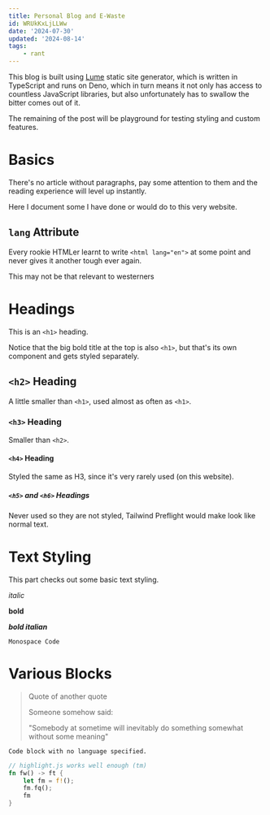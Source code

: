 ```yaml
---
title: Personal Blog and E-Waste
id: WRUkKxLjLLWw
date: '2024-07-30'
updated: '2024-08-14'
tags:
    - rant
---
```


This blog is built using [Lume](//lume.land/) static site generator,
which is written in TypeScript and runs on Deno, which in turn means it not only has access to
countless JavaScript libraries, but also unfortunately has to swallow the bitter comes out of it.

The remaining of the post will be playground for testing styling and custom features.


# Basics

There's no article without paragraphs, pay some attention to them and
the reading experience will level up instantly.

Here I document some I have done or would do to this very website.

## `lang` Attribute

Every rookie HTMLer learnt to write `<html lang="en">` at some point
and never gives it another tough ever again.

This may not be that relevant to westerners


# Headings

This is an `<h1>` heading.

Notice that the big bold title at the top is also `<h1>`,
but that's its own component and gets styled separately.

## `<h2>` Heading

A little smaller than `<h1>`, used almost as often as `<h1>`.

### `<h3>` Heading

Smaller than `<h2>`.

#### `<h4>` Heading

Styled the same as H3, since it's very rarely used (on this website).

##### `<h5>` and `<h6>` Headings

Never used so they are not styled, Tailwind Preflight would make
look like normal text.


# Text Styling

This part checks out some basic text styling.

*italic*

**bold**

***bold italian***

`Monospace Code`


# Various Blocks

> Quote of another quote
>
> Someone somehow said:
>
> "Somebody at sometime will inevitably do something
> somewhat without some meaning"

```
Code block with no language specified.
```

```rust
// highlight.js works well enough (tm)
fn fw() -> ft {
    let fm = f!();
    fm.fq();
    fm
}
```